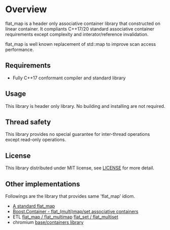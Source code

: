 # Overview

flat\_map is a header only associative container library that constructed on linear container.
It compliants C++17/20 standard associative container requirements except complexity and interator/reference invalidation.

flat\_map is well known replacement of std::map to improve scan access performance.

## Requirements

- Fully C++17 conformant compiler and standard library

## Usage

This library is header only library.
No building and installing are not required.

## Thread safety

This library provides no special guarantee for inter-thread operations except read-only operations.

## License

This library distributed under MIT license, see [LICENSE](../LICENSE) for more detail.

## Other implementations

Followings are the library that provides same 'flat\_map' idiom.

- [A standard flat\_map](http://www.open-std.org/jtc1/sc22/wg21/docs/papers/2022/p0429r9.pdf)
- [Boost.Container - flat_(multi)map/set associative containers](https://www.boost.org/doc/html/container/non_standard_containers.html#container.non_standard_containers.flat_xxx)
- ETL [flat\_map / flat\_multimap](https://www.etlcpp.com/flat_map.html) [flat\_set / flat\_multiset](https://www.etlcpp.com/flat_set.html)
- chromium [base/containers library](https://chromium.googlesource.com/chromium/src/+/HEAD/base/containers/README.md#base_flat_map-and-base_flat_set)
